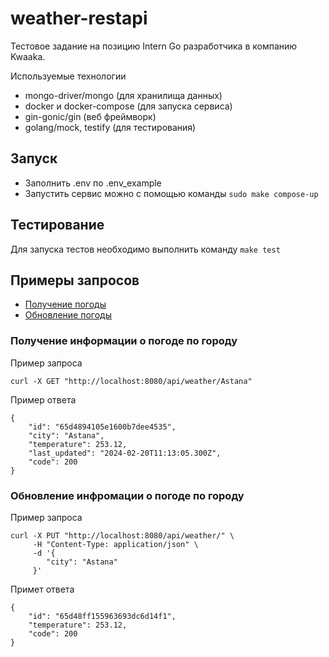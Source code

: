 # weather-restapi

Тестовое задание на позицию Intern Go разработчика в компанию Kwaaka.


Используемые технологии

- mongo-driver/mongo (для хранилища данных)
- docker и docker-compose (для запуска сервиса)
- gin-gonic/gin (веб фреймворк)
- golang/mock, testify (для тестирования)

## Запуск

- Заполнить .env по .env_example
- Запустить сервис можно с помощью команды `sudo make compose-up`



## Тестирование

Для запуска тестов необходимо выполнить команду `make test`


## Примеры запросов

- [Получение погоды](#get-weather)
- [Обновление погоды](#update-weather)


### Получение информации о погоде по городу <a name="get-weather"></a>

Пример запроса

```
curl -X GET "http://localhost:8080/api/weather/Astana"

```

Пример ответа

```
{
    "id": "65d4894105e1600b7dee4535",
    "city": "Astana",
    "temperature": 253.12,
    "last_updated": "2024-02-20T11:13:05.300Z",
    "code": 200
}

```


### Обновление инфромации о погоде по городу <a name="update-weather"></a>

Пример запроса

```
curl -X PUT "http://localhost:8080/api/weather/" \
     -H "Content-Type: application/json" \
     -d '{
        "city": "Astana"
     }'

```

Примет ответа

```
{
    "id": "65d48ff155963693dc6d14f1",
    "temperature": 253.12,
    "code": 200
}
```
